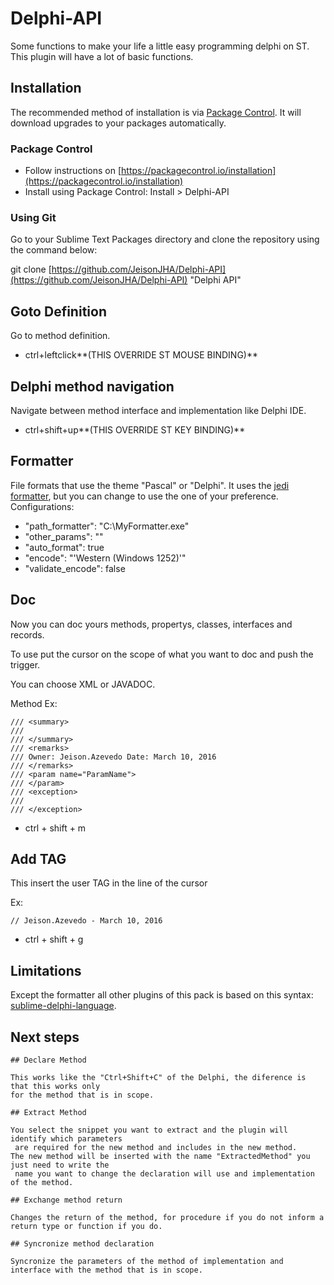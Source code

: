 # Delphi-API
Some functions to make your life a little easy programming delphi on ST. 
This plugin will have a lot of basic functions. 

## Installation
The recommended method of installation is via [Package Control](https://packagecontrol.io/). It will download upgrades to your packages automatically.

### Package Control

* Follow instructions on [https://packagecontrol.io/installation](https://packagecontrol.io/installation)
* Install using Package Control: Install > Delphi-API

### Using Git

Go to your Sublime Text Packages directory and clone the repository using the command below:

git clone [https://github.com/JeisonJHA/Delphi-API](https://github.com/JeisonJHA/Delphi-API) "Delphi API"

## Goto Definition

Go to method definition.

* ctrl+leftclick**(THIS OVERRIDE ST MOUSE BINDING)**

## Delphi method navigation

Navigate between method interface and implementation like Delphi IDE.

* ctrl+shift+up**(THIS OVERRIDE ST KEY BINDING)**
    
## Formatter

File formats that use the theme "Pascal" or "Delphi".
It uses the [jedi formatter](http://jedicodeformat.sourceforge.net/), but you can change to use the one of your preference.
Configurations:

* "path_formatter": "C:\MyFormatter.exe"
* "other_params": ""
* "auto_format": true
* "encode": "'Western (Windows 1252)'"
* "validate_encode": false

## Doc

Now you can doc yours methods, propertys, classes, interfaces and records.

To use put the cursor on the scope of what you want to doc and push the trigger.

You can choose XML or JAVADOC.

Method Ex:
```
/// <summary>
/// 
/// </summary>
/// <remarks>
/// Owner: Jeison.Azevedo Date: March 10, 2016
/// </remarks>
/// <param name="ParamName">
/// </param>
/// <exception>
/// 
/// </exception>
```

* ctrl + shift + m 

## Add TAG

This insert the user TAG in the line of the cursor

Ex:
```
// Jeison.Azevedo - March 10, 2016
```

* ctrl + shift + g

## Limitations

Except the formatter all other plugins of this pack is based on this syntax: [sublime-delphi-language](https://bitbucket.org/JeisonJHA/sublime-delphi-language).
    
## Next steps
    ## Declare Method
    
    This works like the "Ctrl+Shift+C" of the Delphi, the diference is that this works only
    for the method that is in scope.
    
    ## Extract Method
    
    You select the snippet you want to extract and the plugin will identify which parameters
     are required for the new method and includes in the new method. 
    The new method will be inserted with the name "ExtractedMethod" you just need to write the
     name you want to change the declaration will use and implementation of the method.
    
    ## Exchange method return
    
    Changes the return of the method, for procedure if you do not inform a return type or function if you do.
    
    ## Syncronize method declaration
    
    Syncronize the parameters of the method of implementation and interface with the method that is in scope.
